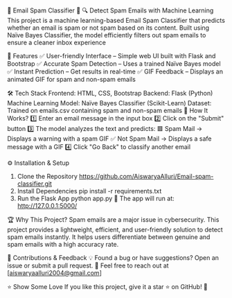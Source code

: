 📧 Email Spam Classifier 🚀
🔍 Detect Spam Emails with Machine Learning
This project is a machine learning-based Email Spam Classifier that predicts whether an email is spam or not spam based on its content. Built using Naïve Bayes Classifier, the model efficiently filters out spam emails to ensure a cleaner inbox experience

📌 Features
✅ User-friendly Interface – Simple web UI built with Flask and Bootstrap
✅ Accurate Spam Detection – Uses a trained Naïve Bayes model
✅ Instant Prediction – Get results in real-time
✅ GIF Feedback – Displays an animated GIF for spam and non-spam emails

🛠️ Tech Stack
Frontend: HTML, CSS, Bootstrap
Backend: Flask (Python)
Machine Learning Model: Naïve Bayes Classifier (Scikit-Learn)
Dataset: Trained on emails.csv containing spam and non-spam emails
🎯 How It Works?
1️⃣ Enter an email message in the input box
2️⃣ Click on the "Submit" button
3️⃣ The model analyzes the text and predicts:
     🟥 Spam Mail → Displays a warning with a spam GIF
     ✅ Not Spam Mail → Displays a safe message with a GIF
4️⃣ Click "Go Back" to classify another email

⚙️ Installation & Setup
   1. Clone the Repository
          https://github.com/AiswaryaAlluri/Email-spam-classifier.git
  2. Install Dependencies
       pip install -r requirements.txt
  3. Run the Flask App
        python app.py
🔹 The app will run at: http://127.0.0.1:5000/


🏆 Why This Project?
Spam emails are a major issue in cybersecurity. This project provides a lightweight, efficient, and user-friendly solution to detect spam emails instantly. It helps users differentiate between genuine and spam emails with a high accuracy rate.

🤝 Contributions & Feedback
💡 Found a bug or have suggestions? Open an issue or submit a pull request.
📩 Feel free to reach out at [aiswaryaalluri2004@gmail.com]

⭐ Show Some Love
If you like this project, give it a star ⭐ on GitHub! 🚀
